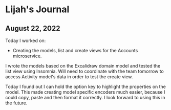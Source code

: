 # Lijah's Journal

## August 22, 2022

Today I worked on:

* Creating the models, list and create views for the Accounts microservice.

I wrote the models based on the Excalidraw domain model and tested the list view using Insomnia. Will need to coordinate with the team tomorrow to access Activity model's data in order to test the create view.

Today I found out I can hold the option key to highlight the properties on the model. This made creating model specific encoders much easier, because I could copy, paste and then format it correctly. I look forward to using this in the future.
